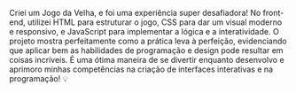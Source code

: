 Criei um Jogo da Velha, e foi uma experiência super desafiadora! 
No front-end, utilizei HTML para estruturar o jogo, CSS para dar um visual moderno e responsivo, e JavaScript para implementar a lógica e a interatividade.
O projeto mostra perfeitamente como a prática leva à perfeição, evidenciando que aplicar bem as habilidades de programação e design pode resultar em coisas incríveis.
É uma ótima maneira de se divertir enquanto desenvolvo e aprimoro minhas competências na criação de interfaces interativas e na programação! 💡 
